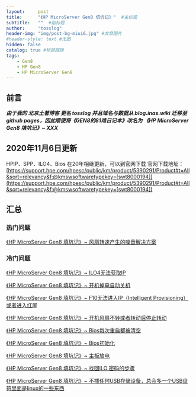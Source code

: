 ```yaml
---
layout:     post 
title:      "《HP MicroServer Gen8 填坑记》"  #主标题
subtitle:   ""  #副标题
author:     "tosslog" 
header-img: "img/post-bg-miui6.jpg" #文章图片
#header-style: text #无图
hidden: false
catalog: true #标题跟随
tags: 
    - Gen8
    - HP Gen8
    - HP MicroServer Gen8
---
```


## 前言

***由于我的 北京土著博客 更名 tosslog 并且域名与数据从 blog.inas.wiki 迁移至 github pages，因此顺便将《GEN8的81难日记本》改名为 《HP MicroServer Gen8 填坑记》~ XXX***

## 2020年11月6日更新
HPIP、SPP、ILO4、Bios 在20年相继更新，可以到官网下载
官网下载地址：[https://support.hpe.com/hpesc/public/km/product/5390291/Product#t=All&sort=relevancy&f:@kmswsoftwaretypekey=[swt8000194]](https://support.hpe.com/hpesc/public/km/product/5390291/Product#t=All&sort=relevancy&f:@kmswsoftwaretypekey=[swt8000194])

## 汇总
### 热门问题
[《HP MicroServer Gen8 填坑记》~ 风扇转速产生的噪音解决方案](/blog/2020/11/05/HP-MicroServer-Gen8-填坑记-~-风扇转速产生的噪音解决方案/)

### 冷门问题
[《HP MicroServer Gen8 填坑记》~ ILO4无法获取IP](/blog/2020/11/05/HP-MicroServer-Gen8-填坑记-~-ILO4-无法获取IP解决方案/)

[《HP MicroServer Gen8 填坑记》~ 开机掉电自动关机](/blog/2020/11/05/HP-MicroServer-Gen8-填坑记-~-开机掉电自动关机/)

[《HP MicroServer Gen8 填坑记》~ F10无法进入IP（Intelligent Provisioning）或者进入红屏](/blog/2020/11/05/HP-MicroServer-Gen8-填坑记-~-F10无法进入IP-Intelligent-Provisioning-或者进入红屏/)

[《HP MicroServer Gen8 填坑记》~ 开机风扇不转或者转动后停止转动](/blog/2020/11/05/HP-MicroServer-Gen8-填坑记-~-开机风扇不转或者转动后停止转动/)

[《HP MicroServer Gen8 填坑记》~ Bios每次重启都被清空](/blog/2020/11/05/HP-MicroServer-Gen8-填坑记-~-Bios每次重启都被清空)

[《HP MicroServer Gen8 填坑记》~ Bios初始化](/blog/2020/11/05/HP-MicroServer-Gen8-填坑记-~-Bios初始化)

[《HP MicroServer Gen8 填坑记》~ 主板放电](/blog/2020/11/05/HP-MicroServer-Gen8-填坑记-~-主板放电/)

[《HP MicroServer Gen8 填坑记》~ 找回ILO 密码的步骤](/blog/2020/11/05/HP-MicroServer-Gen8-填坑记-~-找回ILO-密码的步骤/)

[《HP MicroServer Gen8 填坑记》~ 不插任何USB存储设备，总会多一个USB盘符里面是linux的一些东西](/blog/2020/11/05/HP-MicroServer-Gen8-填坑记-~-不插任何USB存储设备-总会多一个USB盘符里面是linux的一些东西/)
